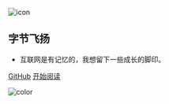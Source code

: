 ![icon](https://cdn.jsdelivr.net/gh/wugenqiang/StaticRepo/images/icon.png)

## 字节飞扬

- 互联网是有记忆的，我想留下一些成长的脚印。


[GitHub](https://github.com/weshare2025/weshare2025.github.io)
[开始阅读](README.md)



<!-- 背景色 -->
![color](#fff)

